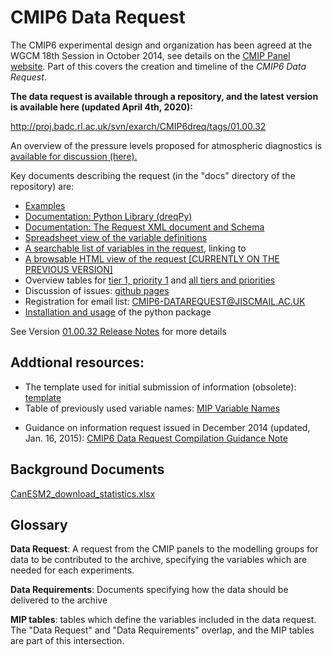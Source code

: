 <h1 class="title">CMIP6 Data Request</h1>

<p>
	The CMIP6 experimental design and organization has been agreed at the WGCM 18th Session in October 2014, see details on the <a href="http://www.wcrp-climate.org/index.php/wgcm-cmip/about-cmip" target="_blank">CMIP Panel website</a>. Part of this covers the creation and timeline of the <em>CMIP6 Data Request</em>.</p>
<p>
	<strong>The data request is available through a repository, and the latest version is available here (updated April 4th, 2020</strong><strong>):</strong></p>
<p>
	<a href="http://proj.badc.rl.ac.uk/svn/exarch/CMIP6dreq/tags/01.00.32">http://proj.badc.rl.ac.uk/svn/exarch/CMIP6dreq/tags/01.00.32</a></p>
<p>
	An overview of the pressure levels proposed for atmospheric diagnostics is <a href="/Documents/CMIP6_pressure_levels.pdf">available for discussion (here).</a></p>
<p>
	Key documents describing the request (in the &quot;docs&quot; directory of the repository) are:</p>
<ul>
	<li> <a href="http://proj.badc.rl.ac.uk/svn/exarch/CMIP6dreq/trunk/dreqPy/docs/dreqExamples.pdf">Examples</a></li>
	<li> <a href="http://proj.badc.rl.ac.uk/svn/exarch/CMIP6dreq/tags/latest/dreqPy/docs/dreqPy.pdf">Documentation: Python Library (dreqPy)</a></li>
	<li> <a href="http://proj.badc.rl.ac.uk/svn/exarch/CMIP6dreq/tags/latest/dreqPy/docs/dreqML.pdf">Documentation: The Request XML document and Schema</a></li>
	<li> <a href="http://proj.badc.rl.ac.uk/svn/exarch/CMIP6dreq/tags/latest/dreqPy/docs/CMIP6_MIP_tables.xlsx">Spreadsheet view of the variable definitions</a></li>
	<li> <a href="http://clipc-services.ceda.ac.uk/dreq/mipVars.html">A searchable list of variables in the request</a>, linking to</li>
	<li> <a href="http://clipc-services.ceda.ac.uk/dreq/index.html">A browsable HTML view of the request [CURRENTLY ON THE PREVIOUS VERSION]</a></li>
	<li> Overview tables for <a href="http://clipc-services.ceda.ac.uk/dreq/tab01_1_1.html">tier 1, priority 1</a> and <a href="http://clipc-services.ceda.ac.uk/dreq/tab01_3_3.html">all tiers and priorities</a></li>
	<li> Discussion of issues: <a href="https://github.com/cmip6dr">github pages</a></li>
	<li> Registration for email list: <a href="https://www.jiscmail.ac.uk/cgi-bin/webadmin?SUBED1=CMIP6-DATAREQUEST">CMIP6-DATAREQUEST@JISCMAIL.AC.UK</a></li>
	<li> <a href="dreqPyInstall.md">Installation and usage</a> of the python package</li>
</ul>
<p>
	See Version <a href="/Releases/drq_release_01_00_32.md">01.00.32 Release Notes</a> for more details</p>
<h2>
	Addtional resources:</h2>
<ul>
	<li> The template used for initial submission of information (obsolete):<a href="/Documents/CMIP6DataRequestCompilationTemplate_20141218.xls"> template</a></li>
	<li> Table of previously used variable names: <a href="/Documents/MIPVariableNames.xls">MIP Variable Names</a></li>
	<li> <p> Guidance on information request issued in December 2014 (updated, Jan. 16, 2015): <a href="/Documents/CMIP6DataRequestCompilationGuidanceNote_150116.pdf">CMIP6 Data Request Compilation Guidance Note</a></p> </li>
</ul>
<h2> Background Documents</h2>
<p> <a href="/Documents/CanESM2_download_statistics.xlsx">CanESM2_download_statistics.xlsx</a></p>
<h2>Glossary</h2>
<p>
	<strong>Data Request</strong>: A request from the CMIP panels to the modelling groups for data to be contributed to the archive, specifying the variables which are needed for each experiments.</p>
<p>
	<strong>Data Requirements</strong>: Documents specifying how the data should be delivered to the archive</p>
<p>
	<strong>MIP tables</strong>: tables which define the variables included in the data request. The &quot;Data Request&quot; and &quot;Data Requirements&quot; overlap, and the MIP tables are part of this intersection.</p>

